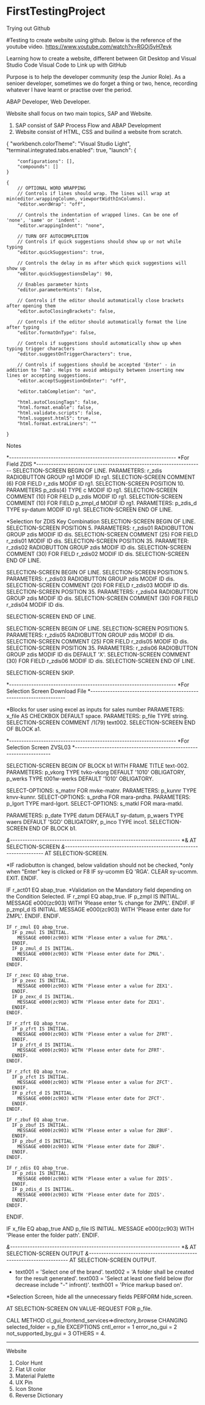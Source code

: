 # FirstTestingProject
Trying out Github

#Testing to create website using github. 
Below is the reference of the youtube video.
https://www.youtube.com/watch?v=RGOj5yH7evk

Learning how to create a website, different between Git Desktop and Visual Studio Code
Visual Code to Link up with GitHub

Purpose is to help the developer community (esp the Junior Role).
As a senioer developer, sometimes we do forget a thing or two, hence, recording whatever I have learnt or practise over the period. 

ABAP Developer, Web Developer.

Website shall focus on two main topics, SAP and Website. 
1) SAP consist of SAP Process Flow and ABAP Development
2) Website consist of HTML, CSS and builind a website from scratch.  



{
    "workbench.colorTheme": "Visual Studio Light",
    "terminal.integrated.tabs.enabled": true,
    "launch": {

        "configurations": [],
        "compounds": []
    }

    {
        // OPTIONAL WORD WRAPPING
        // Controls if lines should wrap. The lines will wrap at min(editor.wrappingColumn, viewportWidthInColumns).
        "editor.wordWrap": "off",
        
        // Controls the indentation of wrapped lines. Can be one of 'none', 'same' or 'indent'.
        "editor.wrappingIndent": "none",
    
        // TURN OFF AUTOCOMPLETION
        // Controls if quick suggestions should show up or not while typing
        "editor.quickSuggestions": true,
    
        // Controls the delay in ms after which quick suggestions will show up
        "editor.quickSuggestionsDelay": 90,
    
        // Enables parameter hints
        "editor.parameterHints": false,
    
        // Controls if the editor should automatically close brackets after opening them
        "editor.autoClosingBrackets": false,
    
        // Controls if the editor should automatically format the line after typing
        "editor.formatOnType": false,
    
        // Controls if suggestions should automatically show up when typing trigger characters
        "editor.suggestOnTriggerCharacters": true,
    
        // Controls if suggestions should be accepted 'Enter' - in addition to 'Tab'. Helps to avoid ambiguity between inserting new lines or accepting suggestions.
        "editor.acceptSuggestionOnEnter": "off",

        "editor.tabCompletion": "on",
        
        "html.autoClosingTags": false,
        "html.format.enable": false,
        "html.validate.scripts": false,
        "html.suggest.html5": true,
        "html.format.extraLiners": ""
        
    }



Notes

*--------------------------------------------------------------------
*For Field ZDIS
*--------------------------------------------------------------------
  SELECTION-SCREEN BEGIN OF LINE.
  PARAMETERS: r_zdis RADIOBUTTON GROUP rg1 MODIF ID rg1.
  SELECTION-SCREEN COMMENT (6) FOR FIELD r_zdis MODIF ID rg1.
  SELECTION-SCREEN POSITION 10.
  PARAMETERS p_zdis(4) TYPE c MODIF ID rg1.
  SELECTION-SCREEN COMMENT (10) FOR FIELD p_zdis MODIF ID rg1.
  SELECTION-SCREEN COMMENT (10) FOR FIELD p_zmpl_d MODIF ID rg1.
  PARAMETERS: p_zdis_d TYPE sy-datum MODIF ID rg1.
  SELECTION-SCREEN END OF LINE.

*Selection for ZDIS Key Combination
  SELECTION-SCREEN BEGIN OF LINE.
  SELECTION-SCREEN POSITION 5.
  PARAMETERS: r_zdis01 RADIOBUTTON GROUP zdis MODIF ID dis.
  SELECTION-SCREEN COMMENT (25) FOR FIELD r_zdis01 MODIF ID dis.
  SELECTION-SCREEN POSITION 35.
  PARAMETER:  r_zdis02 RADIOBUTTON GROUP zdis MODIF ID dis.
  SELECTION-SCREEN COMMENT (30) FOR FIELD r_zdis02 MODIF ID dis.
  SELECTION-SCREEN END OF LINE.

  SELECTION-SCREEN BEGIN OF LINE.
  SELECTION-SCREEN POSITION 5.
  PARAMETERS: r_zdis03 RADIOBUTTON GROUP zdis MODIF ID dis.
  SELECTION-SCREEN COMMENT (20) FOR FIELD r_zdis03 MODIF ID dis.
  SELECTION-SCREEN POSITION 35.
  PARAMETERS: r_zdis04 RADIOBUTTON GROUP zdis MODIF ID dis.
  SELECTION-SCREEN COMMENT (30) FOR FIELD r_zdis04 MODIF ID dis.

  SELECTION-SCREEN END OF LINE.

  SELECTION-SCREEN BEGIN OF LINE.
  SELECTION-SCREEN POSITION 5.
  PARAMETERS: r_zdis05 RADIOBUTTON GROUP zdis MODIF ID dis.
  SELECTION-SCREEN COMMENT (25) FOR FIELD r_zdis05 MODIF ID dis.
  SELECTION-SCREEN POSITION 35.
  PARAMETERS: r_zdis06 RADIOBUTTON GROUP zdis MODIF ID dis DEFAULT 'X'.
  SELECTION-SCREEN COMMENT (30) FOR FIELD r_zdis06 MODIF ID dis.
  SELECTION-SCREEN END OF LINE.

  SELECTION-SCREEN SKIP.

*--------------------------------------------------------------------
*For Selection Screen Download File
*--------------------------------------------------------------------

*Blocks for user using excel as inputs for sales number
  PARAMETERS: x_file AS CHECKBOX DEFAULT space.
  PARAMETERS: p_file TYPE string.
  SELECTION-SCREEN COMMENT /1(79) text002.
  SELECTION-SCREEN END OF BLOCK a1.

*--------------------------------------------------------------------
*For Selection Screen ZVSL03
*--------------------------------------------------------------------

  SELECTION-SCREEN BEGIN OF BLOCK b1 WITH FRAME TITLE text-002.
  PARAMETERS: p_vkorg TYPE tvko-vkorg  DEFAULT '1010' OBLIGATORY,
              p_werks TYPE t001w-werks DEFAULT '1010' OBLIGATORY.

  SELECT-OPTIONS: s_matnr FOR mvke-matnr.
  PARAMETERS:     p_kunnr TYPE knvv-kunnr.
  SELECT-OPTIONS: s_prdha FOR mara-prdha.
  PARAMETERS:     p_lgort TYPE mard-lgort.
  SELECT-OPTIONS: s_matkl FOR mara-matkl.

  PARAMETERS:     p_date TYPE datum   DEFAULT sy-datum,
                  p_waers TYPE waers  DEFAULT 'SGD'  OBLIGATORY,
                  p_inco  TYPE inco1.
  SELECTION-SCREEN END OF BLOCK b1.

*&---------------------------------------------------------------------*
*& AT SELECTION-SCREEN
*&---------------------------------------------------------------------*
AT SELECTION-SCREEN.

*IF radiobutton is changed, below validation should not be checked,
*only when "Enter" key is clicked or F8
  IF sy-ucomm EQ 'RGA'.
    CLEAR sy-ucomm.
    EXIT.
  ENDIF.

  IF r_act01 EQ abap_true.
*Validation on the Mandatory field depending on the Condition Selected.
    IF r_zmpl EQ abap_true.
      IF p_zmpl IS INITIAL.
        MESSAGE e000(zc903) WITH 'Please enter % change for ZMPL'.
      ENDIF.
      IF p_zmpl_d IS INITIAL.
        MESSAGE e000(zc903) WITH 'Please enter date for ZMPL'.
      ENDIF.
    ENDIF.

    IF r_zmul EQ abap_true.
      IF p_zmul IS INITIAL.
        MESSAGE e000(zc903) WITH 'Please enter a value for ZMUL'.
      ENDIF.
      IF p_zmul_d IS INITIAL.
        MESSAGE e000(zc903) WITH 'Please enter date for ZMUL'.
      ENDIF.
    ENDIF.

    IF r_zexc EQ abap_true.
      IF p_zexc IS INITIAL.
        MESSAGE e000(zc903) WITH 'Please enter a value for ZEX1'.
      ENDIF.
      IF p_zexc_d IS INITIAL.
        MESSAGE e000(zc903) WITH 'Please enter date for ZEX1'.
      ENDIF.
    ENDIF.

    IF r_zfrt EQ abap_true.
      IF p_zfrt IS INITIAL.
        MESSAGE e000(zc903) WITH 'Please enter a value for ZFRT'.
      ENDIF.
      IF p_zfrt_d IS INITIAL.
        MESSAGE e000(zc903) WITH 'Please enter date for ZFRT'.
      ENDIF.
    ENDIF.

    IF r_zfct EQ abap_true.
      IF p_zfct IS INITIAL.
        MESSAGE e000(zc903) WITH 'Please enter a value for ZFCT'.
      ENDIF.
      IF p_zfct_d IS INITIAL.
        MESSAGE e000(zc903) WITH 'Please enter date for ZFCT'.
      ENDIF.
    ENDIF.

    IF r_zbuf EQ abap_true.
      IF p_zbuf IS INITIAL.
        MESSAGE e000(zc903) WITH 'Please enter a value for ZBUF'.
      ENDIF.
      IF p_zbuf_d IS INITIAL.
        MESSAGE e000(zc903) WITH 'Please enter date for ZBUF'.
      ENDIF.
    ENDIF.

    IF r_zdis EQ abap_true.
      IF p_zdis IS INITIAL.
        MESSAGE e000(zc903) WITH 'Please enter a value for ZDIS'.
      ENDIF.
      IF p_zdis_d IS INITIAL.
        MESSAGE e000(zc903) WITH 'Please enter date for ZDIS'.
      ENDIF.
    ENDIF.
  ENDIF.

  IF x_file EQ abap_true
    AND p_file IS INITIAL.
    MESSAGE e000(zc903) WITH 'Please enter the folder path'.
  ENDIF.

*&---------------------------------------------------------------------*
*& AT SELECTION-SCREEN OUTPUT
*&---------------------------------------------------------------------*
AT SELECTION-SCREEN OUTPUT.
*  text001 = 'Select one of the brand'.
  text002 = 'A folder shall be created for the result generated'.
  text003 = 'Select at least one field below (for decrease include "-" infront)'.
  texth001 = 'Price markup based on'.

*Selection Screen, hide all the unnecessary fields
  PERFORM hide_screen.

AT SELECTION-SCREEN ON VALUE-REQUEST FOR p_file.

  CALL METHOD cl_gui_frontend_services=>directory_browse
    CHANGING
      selected_folder      = p_file
    EXCEPTIONS
      cntl_error           = 1
      error_no_gui         = 2
      not_supported_by_gui = 3
      OTHERS               = 4.



----------------------------------------------------------
Website
1. Color Hunt 
2. Flat UI color
3. Material Palette
4. UX Pin
5. Icon Stone
6. Reverse Dictionary






